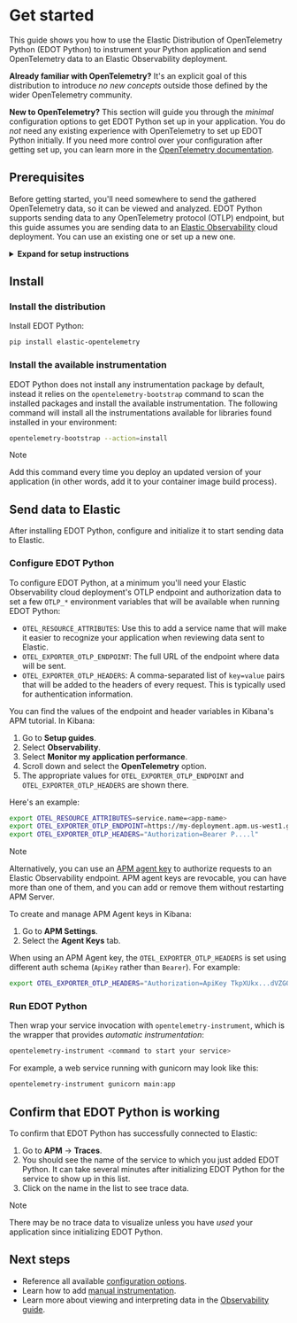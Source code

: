 <!--
Goal of this doc:
The user is able to successfully see data from their Python application
make it to the Elastic UI via EDOT Python
-->

# Get started

This guide shows you how to use the Elastic Distribution of OpenTelemetry Python (EDOT Python) to instrument your Python application and send OpenTelemetry data to an Elastic Observability deployment.

**Already familiar with OpenTelemetry?** It's an explicit goal of this distribution to introduce _no new concepts_ outside those defined by the wider OpenTelemetry community.

**New to OpenTelemetry?** This section will guide you through the _minimal_ configuration options to get EDOT Python set up in your application. You do _not_ need any existing experience with OpenTelemetry to set up EDOT Python initially. If you need more control over your configuration after getting set up, you can learn more in the [OpenTelemetry documentation](https://opentelemetry.io/docs/languages/python/).

<!-- ✅ What the user needs to know and/or do before they install EDOT Python -->
## Prerequisites

Before getting started, you'll need somewhere to send the gathered OpenTelemetry data, so it can be viewed and analyzed. EDOT Python supports sending data to any OpenTelemetry protocol (OTLP) endpoint, but this guide assumes you are sending data to an [Elastic Observability](https://www.elastic.co/observability) cloud deployment. You can use an existing one or set up a new one.

<details>
<summary><strong>Expand for setup instructions</strong></summary>

To create your first Elastic Observability deployment:

1. Sign up for a [free Elastic Cloud trial](https://cloud.elastic.co/registration) or sign into an existing account.
1. Go to <https://cloud.elastic.co/home>.
1. Click **Create deployment**.
1. When the deployment is ready, click **Open** to visit your Kibana home page (for example, `https://{DEPLOYMENT_NAME}.kb.{REGION}.cloud.es.io/app/home#/getting_started`).
</details>

<!-- ✅ How to install EDOT Python -->
## Install

### Install the distribution

Install EDOT Python:

```bash
pip install elastic-opentelemetry
```

### Install the available instrumentation

EDOT Python does not install any instrumentation package by default, instead it relies on the
`opentelemetry-bootstrap` command to scan the installed packages and install the available instrumentation.
The following command will install all the instrumentations available for libraries found installed
in your environment:

```bash
opentelemetry-bootstrap --action=install
```

> [!NOTE]
> Add this command every time you deploy an updated version of your application (in other words, add it to your container image build process).

<!-- ✅ Start-to-finish operation -->
## Send data to Elastic

After installing EDOT Python, configure and initialize it to start sending data to Elastic.

<!-- ✅ Provide _minimal_ configuration/setup -->
### Configure EDOT Python

To configure EDOT Python, at a minimum you'll need your Elastic Observability cloud deployment's OTLP endpoint and
authorization data to set a few `OTLP_*` environment variables that will be available when running EDOT Python:

* `OTEL_RESOURCE_ATTRIBUTES`: Use this to add a service name that will make it easier to recognize your application when reviewing data sent to Elastic.
* `OTEL_EXPORTER_OTLP_ENDPOINT`: The full URL of the endpoint where data will be sent.
* `OTEL_EXPORTER_OTLP_HEADERS`: A comma-separated list of `key=value` pairs that will
be added to the headers of every request. This is typically used for authentication information.

You can find the values of the endpoint and header variables in Kibana's APM tutorial. In Kibana:

1. Go to **Setup guides**.
1. Select **Observability**.
1. Select **Monitor my application performance**.
1. Scroll down and select the **OpenTelemetry** option.
1. The appropriate values for `OTEL_EXPORTER_OTLP_ENDPOINT` and `OTEL_EXPORTER_OTLP_HEADERS` are shown there.

Here's an example:

```sh
export OTEL_RESOURCE_ATTRIBUTES=service.name=<app-name>
export OTEL_EXPORTER_OTLP_ENDPOINT=https://my-deployment.apm.us-west1.gcp.cloud.es.io
export OTEL_EXPORTER_OTLP_HEADERS="Authorization=Bearer P....l"
```

> [!NOTE]
> Alternatively, you can use an [APM agent key](https://www.elastic.co/guide/en/observability/current/apm-api-key.html) to authorize requests to an Elastic Observability endpoint. APM agent keys are revocable, you can have more than one of them, and you can add or remove them without restarting APM Server.
>
> To create and manage APM Agent keys in Kibana:
>
> 1. Go to **APM Settings**.
> 1. Select the **Agent Keys** tab.
>
> When using an APM Agent key, the `OTEL_EXPORTER_OTLP_HEADERS` is set using different auth schema (`ApiKey` rather than `Bearer`). For example:
> ```sh
> export OTEL_EXPORTER_OTLP_HEADERS="Authorization=ApiKey TkpXUkx...dVZGQQ=="
> ```

<!-- ✅ Start sending data to Elastic -->
### Run EDOT Python

Then wrap your service invocation with `opentelemetry-instrument`, which is the wrapper that provides _automatic instrumentation_:

```bash
opentelemetry-instrument <command to start your service>
```

For example, a web service running with gunicorn may look like this:

```bash
opentelemetry-instrument gunicorn main:app
```

<!--  ✅ What success looks like -->
## Confirm that EDOT Python is working

To confirm that EDOT Python has successfully connected to Elastic:

1. Go to **APM** → **Traces**.
1. You should see the name of the service to which you just added EDOT Python. It can take several minutes after initializing EDOT Python for the service to show up in this list.
1. Click on the name in the list to see trace data.

> [!NOTE]
> There may be no trace data to visualize unless you have _used_ your application since initializing EDOT Python.

<!-- ✅ What they should do next -->
## Next steps

* Reference all available [configuration options](./configure.md).
* Learn how to add [manual instrumentation](./manual-instrumentation.md).
* Learn more about viewing and interpreting data in the [Observability guide](https://www.elastic.co/guide/en/observability/current/apm.html).
